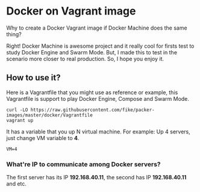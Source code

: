 # Docker on Vagrant image

Why to create a Docker Vagrant image if Docker Machine does the same thing?

Right! Docker Machine is awesome project and it really cool for firsts test to
study Docker Engine and Swarm Mode. But, I made this to test in the scenario
more closer to real production. So, I hope you enjoy it.

## How to use it?

Here is a Vagrantfile that you might use as reference or example, this Vagrantfile
is support to play Docker Engine, Compose and Swarm Mode.

```
curl -LO https://raw.githubusercontent.com/fike/packer-images/master/docker/Vagrantfile
vagrant up
```

It has a variable that you up N virtual machine. For example: Up 4 servers,
just change VM variable to **4**.

```
VM=4

```
### What're IP to communicate among Docker servers?

The first server has its IP **192.168.40.11**, the second has IP
**192.168.40.11** and etc.
